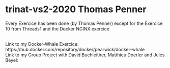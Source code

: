 # trinat-vs2-2020 Thomas Penner

Every Exercice has been done (by Thomas Penner) except for the Exercice 10 from Threads1 and the Docker NGINX exercice

<br>
Link to my Docker-Whale Exercice: https://hub.docker.com/repository/docker/pearwick/docker-whale
<br>
Link to my Group Project with David Buchleither, Matthieu Doerler and Jules Beyel:
